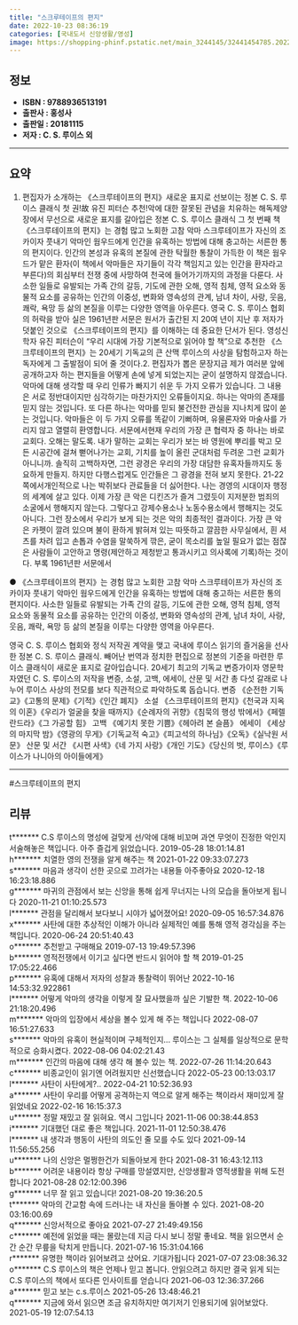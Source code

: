 ```yaml
---
title: "스크루테이프의 편지"
date: 2022-10-23 08:36:19
categories: [국내도서 신앙생활/영성]
image: https://shopping-phinf.pstatic.net/main_3244145/32441454785.20221019151840.jpg
---
```


## **정보**

- **ISBN : 9788936513191**
- **출판사 : 홍성사**
- **출판일 : 20181115**
- **저자 : C. S. 루이스 외**

------



## **요약**

1. 편집자가 소개하는 《스크루테이프의 편지》새로운 표지로 선보이는 정본 C. S. 루이스 클래식 첫 권!故 유진 피터슨 추천!악에 대한 잘못된 관념을 치유하는 해독제양장에서 무선으로 새로운 표지를 갈아입은 정본 C. S. 루이스 클래식 그 첫 번째 책 《스크루테이프의 편지》는 경험 많고 노회한 고참 악마 스크루테이프가 자신의 조카이자 풋내기 악마인 웜우드에게 인간을 유혹하는 방법에 대해 충고하는 서른한 통의 편지이다. 인간의 본성과 유혹의 본질에 관한 탁월한 통찰이 가득한 이 책은 웜우드가 맡은 환자(이 책에서 악마들은 자기들이 각각 책임지고 있는 인간을 환자라고 부른다)의 회심부터 전쟁 중에 사망하여 천국에 들어가기까지의 과정을 다룬다. 사소한 일들로 유발되는 가족 간의 갈등, 기도에 관한 오해, 영적 침체, 영적 요소와 동물적 요소를 공유하는 인간의 이중성, 변화와 영속성의 관계, 남녀 차이, 사랑, 웃음, 쾌락, 욕망 등 삶의 본질을 이루는 다양한 영역을 아우른다. 영국 C. S. 루이스 협회의 허락을 받아 실은 1961년판 서문은 원서가 출간된 지 20여 년이 지난 후 저자가 덧붙인 것으로 《스크루테이프의 편지》를 이해하는 데 중요한 단서가 된다. 영성신학자 유진 피터슨이 “우리 시대에 가장 기본적으로 읽어야 할 책”으로 추천한 《스크루테이프의 편지》는 20세기 기독교의 큰 산맥 루이스의 사상을 탐험하고자 하는 독자에게 그 출발점이 되어 줄 것이다.2. 편집자가 뽑은 문장지금 제가 여러분 앞에 공개하고자 하는 편지들을 어떻게 손에 넣게 되었는지는 굳이 설명하지 않겠습니다. 악마에 대해 생각할 때 우리 인류가 빠지기 쉬운 두 가지 오류가 있습니다. 그 내용은 서로 정반대이지만 심각하기는 마찬가지인 오류들이지요. 하나는 악마의 존재를 믿지 않는 것입니다. 또 다른 하나는 악마를 믿되 불건전한 관심을 지나치게 많이 쏟는 것입니다. 악마들은 이 두 가지 오류를 똑같이 기뻐하며, 유물론자와 마술사를 가리지 않고 열렬히 환영합니다. 서문에서현재 우리의 가장 큰 협력자 중 하나는 바로 교회다. 오해는 말도록. 내가 말하는 교회는 우리가 보는 바 영원에 뿌리를 박고 모든 시공간에 걸쳐 뻗어나가는 교회, 기치를 높이 올린 군대처럼 두려운 그런 교회가 아니니까. 솔직히 고백하자면, 그런 광경은 우리의 가장 대담한 유혹자들까지도 동요하게 만들지. 하지만 다행스럽게도 인간들은 그 광경을 전혀 보지 못한다. 21-22쪽에서개인적으로 나는 박쥐보다 관료들을 더 싫어한다. 나는 경영의 시대이자 행정의 세계에 살고 있다. 이제 가장 큰 악은 디킨즈가 즐겨 그렸듯이 지저분한 범죄의 소굴에서 행해지지 않는다. 그렇다고 강제수용소나 노동수용소에서 행해지는 것도 아니다. 그런 장소에서 우리가 보게 되는 것은 악의 최종적인 결과이다. 가장 큰 악은 카펫이 깔려 있으며 불이 환하게 밝혀져 있는 따뜻하고 깔끔한 사무실에서, 흰 셔츠를 차려 입고 손톱과 수염을 말쑥하게 깎은, 굳이 목소리를 높일 필요가 없는 점잖은 사람들이 고안하고 명령(제안하고 제청받고 통과시키고 의사록에 기록)하는 것이다. 부록 1961년판 서문에서

● 《스크루테이프의 편지》는 경험 많고 노회한 고참 악마 스크루테이프가 자신의 조카이자 풋내기 악마인 웜우드에게 인간을 유혹하는 방법에 대해 충고하는 서른한 통의 편지이다. 사소한 일들로 유발되는 가족 간의 갈등, 기도에 관한 오해, 영적 침체, 영적 요소와 동물적 요소를 공유하는 인간의 이중성, 변화와 영속성의 관계, 남녀 차이, 사랑, 웃음, 쾌락, 욕망 등 삶의 본질을 이루는 다양한 영역을 아우른다.

영국 C. S. 루이스 협회와 정식 저작권 계약을 맺고 국내에 루이스 읽기의 즐거움을 선사한 정본 C. S. 루이스 클래식. 빼어난 번역과 정치한 편집으로 정본의 기준을 마련한 루이스 클래식이 새로운 표지로 갈아입습니다. 20세기 최고의 기독교 변증가이자 영문학자였던 C. S. 루이스의 저작을 변증, 소설, 고백, 에세이, 산문 및 서간 총 다섯 갈래로 나누어 루이스 사상의 전모를 보다 직관적으로 파악하도록 돕습니다. 변증  《순전한 기독교》《고통의 문제》《기적》《인간 폐지》 소설  《스크루테이프의 편지》《천국과 지옥의 이혼》《우리가 얼굴을 찾을 때까지》《순례자의 귀향》《침묵의 행성 밖에서》《페렐란드라》《그 가공할 힘》 고백  《예기치 못한 기쁨》《헤아려 본 슬픔》 에세이  《세상의 마지막 밤》《영광의 무게》《기독교적 숙고》《피고석의 하나님》《오독》《실낙원 서문》 산문 및 서간  《시편 사색》《네 가지 사랑》《개인 기도》《당신의 벗, 루이스》《루이스가 나니아의 아이들에게》

------

#스크루테이프의 편지


## **리뷰** 

  t******* C.S 루이스의 명성에 걸맞게 선/악에 대해 비꼬며 과연 무엇이 진정한 악인지 서술해놓은 책입니다. 아주 즐겁게 읽었습니다. 2019-05-28 18:01:14.81 <br/>  h******* 치열한 영의 전쟁을 알게 해주는 책 2021-01-22 09:33:07.273 <br/>  s******* 마음과 생각이 선한 곳으로 끄려가는 내용들 아주좋아요 2020-12-18 16:23:18.886 <br/>  g******* 마귀의 관점에서 보는 신앙을 통해 쉽게 무너지는 나의 모습을 돌아보게 됩니다 2020-11-21 01:10:25.573 <br/>  l******* 관점을 달리해서 보다보니 시야가 넓어졌어요! 2020-09-05 16:57:34.876 <br/>  x******* 사탄에 대한 추상적인 이해가 아니라 실제적인 예를 통해 영적 경각심을 주는 책입니다. 2020-06-24 20:51:40.43 <br/>  o******* 추천받고 구매해요 2019-07-13 19:49:57.396 <br/>  b******* 영적전쟁에서 이기고 싶다면 반드시 읽어야 할 책 2019-01-25 17:05:22.466 <br/>  p******* 유혹에 대해서 저자의 성찰과 통찰력이 뛰어난 2022-10-16 14:53:32.922861 <br/>  l******* 어떻게 악마의 생각을 이렇게 잘 묘사했을까 싶은 기발한 책. 2022-10-06 21:18:20.496 <br/>  m******* 악마의 입장에서 세상을 볼수 있게 해 주는 책입니다 2022-08-07 16:51:27.633 <br/>  s******* 악마의 유혹이 현실적이며 구체적인지... 루이스는 
그 실체를 일상적으로 문학적으로 승화시켰다. 2022-08-06 04:02:21.43 <br/>  m******* 인간의 마음에 대해 생각 해 볼수 있는 책. 2022-07-26 11:14:20.643 <br/>  c******* 비종교인이 읽기엔 어려웠지만 신선했습니다 2022-05-23 00:13:03.17 <br/>  l******* 사탄이 사탄에게?.. 2022-04-21 10:52:36.93 <br/>  a******* 사탄이 우리를 어떻게 공격하는지 역으로 알게 해주는 책이라서 재미있게 잘 읽었네요 2022-02-16 16:15:37.3 <br/>  u******* 정말 재밌고 잘 읽혀요. 역시 그입니다 2021-11-06 00:38:44.853 <br/>  i******* 기대했던 대로 좋은 책입니다. 2021-11-01 12:50:38.476 <br/>  l******* 내 생각과 행동이 사탄의 의도인 줄 모를 수도 있다 2021-09-14 11:56:55.256 <br/>  u******* 나의 신앙은 멀쩡한건가 되돌아보게 한다 2021-08-31 16:43:12.113 <br/>  b******* 어려운 내용이라 항상 구매를 망설였지만, 신앙생활과 영적생활을 위해 도전합니다 2021-08-28 02:12:00.396 <br/>  g******* 너무 잘 읽고 있습니다! 2021-08-20 19:36:20.5 <br/>  t******* 악마의 간교함 속에 드러나는 내 자신을 돌아볼 수 있다. 2021-08-20 03:16:00.69 <br/>  q******* 신앙서적으로 좋아요 2021-07-27 21:49:49.156 <br/>  c******* 예전에 읽었을 때는 몰랐는데 지금 다시 보니 정말 좋네요. 책을 읽으면서 순간 순간 무릎을 탁치게 만듭니다. 2021-07-16 15:31:04.166 <br/>  r******* 유명한 책이라 읽어보려고 샀어요. 기대가됩니다 2021-07-07 23:08:36.32 <br/>  o******* C.S 루이스의 책은 언제나 믿고 봅니다. 안읽으려고 하지만 결국 읽게 되는 C.S  루이스의 책에서 또다른 인사이트를 얻습니다 2021-06-03 12:36:37.266 <br/>  a******* 믿고 보는 c.s.루이스 2021-05-26 13:48:46.21 <br/>  q******* 지금에 와서 읽으면 조금 유치하지만
여기저기 인용되기에 읽어보았다. 2021-05-19 12:07:54.13 <br/>
